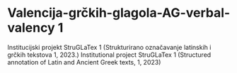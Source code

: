 # Valencija-grčkih-glagola-AG-verbal-valency 1
Institucijski projekt StruGLaTex 1 (Strukturirano označavanje latinskih i grčkih tekstova 1, 2023.)
Institutional project StruGLaTex 1 (Structured annotation of Latin and Ancient Greek texts, 1, 2023)
